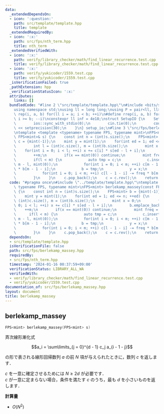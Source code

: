 ```yaml
---
data:
  _extendedDependsOn:
  - icon: ':question:'
    path: src/template/template.hpp
    title: template
  _extendedRequiredBy:
  - icon: ':x:'
    path: src/fps/nth_term.hpp
    title: nth_term
  _extendedVerifiedWith:
  - icon: ':x:'
    path: verify/library_checker/math/find_linear_recurrence.test.cpp
    title: verify/library_checker/math/find_linear_recurrence.test.cpp
  - icon: ':x:'
    path: verify/yukicoder/1559.test.cpp
    title: verify/yukicoder/1559.test.cpp
  _isVerificationFailed: true
  _pathExtension: hpp
  _verificationStatusIcon: ':x:'
  attributes:
    links: []
  bundledCode: "#line 2 \"src/template/template.hpp\"\n#include <bits/stdc++.h>\n\
    using namespace std;\nusing ll = long long;\nusing P = pair<ll, ll>;\n#define\
    \ rep(i, a, b) for(ll i = a; i < b; ++i)\n#define rrep(i, a, b) for(ll i = a;\
    \ i >= b; --i)\nconstexpr ll inf = 4e18;\nstruct SetupIO {\n    SetupIO() {\n\
    \        ios::sync_with_stdio(0);\n        cin.tie(0);\n        cout << fixed\
    \ << setprecision(30);\n    }\n} setup_io;\n#line 3 \"src/fps/berlekamp_massey.hpp\"\
    \ntemplate <template <typename> typename FPS, typename mint>\nFPS<mint> berlekamp_massey(const\
    \ FPS<mint>& s) {\n    const int n = (int)s.size();\n    FPS<mint> b = {mint(-1)},\
    \ c = {mint(-1)};\n    mint y = mint(1);\n    for(int ed = 1; ed <= n; ++ed) {\n\
    \        int l = (int)c.size(), m = (int)b.size();\n        mint x = 0;\n    \
    \    for(int i = 0; i < l; ++i) x += c[i] * s[ed - l + i];\n        b.emplace_back(0);\n\
    \        ++m;\n        if(x == mint(0)) continue;\n        mint freq = x / y;\n\
    \        if(l < m) {\n            auto tmp = c;\n            c.insert(begin(c),\
    \ m - l, mint(0));\n            for(int i = 0; i < m; ++i) c[m - 1 - i] -= freq\
    \ * b[m - 1 - i];\n            b = tmp;\n            y = x;\n        } else {\n\
    \            for(int i = 0; i < m; ++i) c[l - 1 - i] -= freq * b[m - 1 - i];\n\
    \        }\n    }\n    c.pop_back();\n    c = c.rev();\n    return c;\n}\n"
  code: "#pragma once\n#include \"../template/template.hpp\"\ntemplate <template <typename>\
    \ typename FPS, typename mint>\nFPS<mint> berlekamp_massey(const FPS<mint>& s)\
    \ {\n    const int n = (int)s.size();\n    FPS<mint> b = {mint(-1)}, c = {mint(-1)};\n\
    \    mint y = mint(1);\n    for(int ed = 1; ed <= n; ++ed) {\n        int l =\
    \ (int)c.size(), m = (int)b.size();\n        mint x = 0;\n        for(int i =\
    \ 0; i < l; ++i) x += c[i] * s[ed - l + i];\n        b.emplace_back(0);\n    \
    \    ++m;\n        if(x == mint(0)) continue;\n        mint freq = x / y;\n  \
    \      if(l < m) {\n            auto tmp = c;\n            c.insert(begin(c),\
    \ m - l, mint(0));\n            for(int i = 0; i < m; ++i) c[m - 1 - i] -= freq\
    \ * b[m - 1 - i];\n            b = tmp;\n            y = x;\n        } else {\n\
    \            for(int i = 0; i < m; ++i) c[l - 1 - i] -= freq * b[m - 1 - i];\n\
    \        }\n    }\n    c.pop_back();\n    c = c.rev();\n    return c;\n}"
  dependsOn:
  - src/template/template.hpp
  isVerificationFile: false
  path: src/fps/berlekamp_massey.hpp
  requiredBy:
  - src/fps/nth_term.hpp
  timestamp: '2024-01-16 00:37:59+09:00'
  verificationStatus: LIBRARY_ALL_WA
  verifiedWith:
  - verify/library_checker/math/find_linear_recurrence.test.cpp
  - verify/yukicoder/1559.test.cpp
documentation_of: src/fps/berlekamp_massey.hpp
layout: document
title: berlekamp_massey
---
```


## berlekamp_massey

```cpp
FPS<mint> berlekamp_massey(FPS<mint> s)
```

斉次線形漸化式

$$a_i = \sum\limits_{j = 0}^{d - 1} c_j a_{i - 1 - j}$$

の形で表される線形回帰数列 $a$ の前 $N$ 項が与えられたときに，数列 $c$ を返します．

$c$ を一意に確定させるためには $N \geq 2d$ が必要です．<br>
$c$ が一意に定まらない場合，条件を満たす $c$ のうち，最も $d$ を小さいものを返します．

**計算量**

- $O(N^2)$
